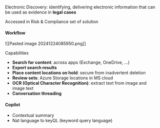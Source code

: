 Electronic Discovery: identifying, delivering electronic information that can be used as evidence in **legal cases**

Accessed in Risk & Compliance set of solution

#### Workflow

![[Pasted image 20241224085950.png]]

Capabilities
- **Search for content**: across apps (Exchange, OneDrive, ...)
- **Export search results**
- **Place content locations on hold**: secure from inadvertent deletion
- **Review sets**: Azure Storage locations in MS cloud
- **OCR (Optical Character Recognition)**: extract text from image and image text
- **Conversation threading**

#### Copilot
- Contextual summary
- Nat language to keyQL (keyword query language)